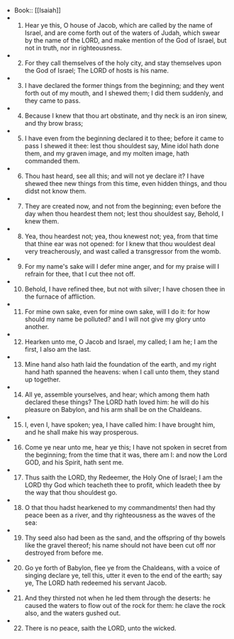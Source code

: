- Book:: [[Isaiah]]
- 1. Hear ye this, O house of Jacob, which are called by the name of Israel, and are come forth out of the waters of Judah, which swear by the name of the LORD, and make mention of the God of Israel, but not in truth, nor in righteousness.
- 2. For they call themselves of the holy city, and stay themselves upon the God of Israel; The LORD of hosts is his name.
- 3. I have declared the former things from the beginning; and they went forth out of my mouth, and I shewed them; I did them suddenly, and they came to pass.
- 4. Because I knew that thou art obstinate, and thy neck is an iron sinew, and thy brow brass;
- 5. I have even from the beginning declared it to thee; before it came to pass I shewed it thee: lest thou shouldest say, Mine idol hath done them, and my graven image, and my molten image, hath commanded them.
- 6. Thou hast heard, see all this; and will not ye declare it? I have shewed thee new things from this time, even hidden things, and thou didst not know them.
- 7. They are created now, and not from the beginning; even before the day when thou heardest them not; lest thou shouldest say, Behold, I knew them.
- 8. Yea, thou heardest not; yea, thou knewest not; yea, from that time that thine ear was not opened: for I knew that thou wouldest deal very treacherously, and wast called a transgressor from the womb.
- 9. For my name's sake will I defer mine anger, and for my praise will I refrain for thee, that I cut thee not off.
- 10. Behold, I have refined thee, but not with silver; I have chosen thee in the furnace of affliction.
- 11. For mine own sake, even for mine own sake, will I do it: for how should my name be polluted? and I will not give my glory unto another.
- 12. Hearken unto me, O Jacob and Israel, my called; I am he; I am the first, I also am the last.
- 13. Mine hand also hath laid the foundation of the earth, and my right hand hath spanned the heavens: when I call unto them, they stand up together.
- 14. All ye, assemble yourselves, and hear; which among them hath declared these things? The LORD hath loved him: he will do his pleasure on Babylon, and his arm shall be on the Chaldeans.
- 15. I, even I, have spoken; yea, I have called him: I have brought him, and he shall make his way prosperous.
- 16. Come ye near unto me, hear ye this; I have not spoken in secret from the beginning; from the time that it was, there am I: and now the Lord GOD, and his Spirit, hath sent me.
- 17. Thus saith the LORD, thy Redeemer, the Holy One of Israel; I am the LORD thy God which teacheth thee to profit, which leadeth thee by the way that thou shouldest go.
- 18. O that thou hadst hearkened to my commandments! then had thy peace been as a river, and thy righteousness as the waves of the sea:
- 19. Thy seed also had been as the sand, and the offspring of thy bowels like the gravel thereof; his name should not have been cut off nor destroyed from before me.
- 20. Go ye forth of Babylon, flee ye from the Chaldeans, with a voice of singing declare ye, tell this, utter it even to the end of the earth; say ye, The LORD hath redeemed his servant Jacob.
- 21. And they thirsted not when he led them through the deserts: he caused the waters to flow out of the rock for them: he clave the rock also, and the waters gushed out.
- 22. There is no peace, saith the LORD, unto the wicked.
